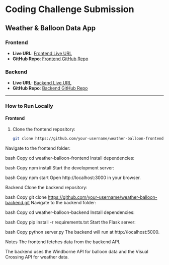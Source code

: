 # Coding Challenge Submission

## Weather & Balloon Data App

### Frontend
- **Live URL**: [Frontend Live URL](https://your-frontend.vercel.app)
- **GitHub Repo**: [Frontend GitHub Repo](https://github.com/your-username/weather-balloon-frontend)

### Backend
- **Live URL**: [Backend Live URL](https://your-backend.onrender.com)
- **GitHub Repo**: [Backend GitHub Repo](https://github.com/your-username/weather-balloon-backend)

---

### How to Run Locally

#### Frontend
1. Clone the frontend repository:
   ```bash
   git clone https://github.com/your-username/weather-balloon-frontend.git
Navigate to the frontend folder:

bash
Copy
cd weather-balloon-frontend
Install dependencies:

bash
Copy
npm install
Start the development server:

bash
Copy
npm start
Open http://localhost:3000 in your browser.

Backend
Clone the backend repository:

bash
Copy
git clone https://github.com/your-username/weather-balloon-backend.git
Navigate to the backend folder:

bash
Copy
cd weather-balloon-backend
Install dependencies:

bash
Copy
pip install -r requirements.txt
Start the Flask server:

bash
Copy
python server.py
The backend will run at http://localhost:5000.

Notes
The frontend fetches data from the backend API.

The backend uses the Windborne API for balloon data and the Visual Crossing API for weather data.

